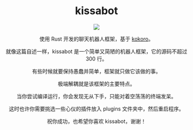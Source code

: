 <div align="center" alt="kissabot">
  <h1>kissabot</h1>

  <a href="https://github.com/kissabot/kissabot"><img src="https://github.com/kissabot/kissabot/assets/78293733/9cd13728-f956-4fdb-b511-4d7772142e9f"></img></a>

  <p>使用 Rust 开发的聊天机器人框架，基于 <a href="https://github.com/kokoro-rs/kokoro">kokoro</a>。</p>

  <p>就像这篇自述一样，kissabot 是一个简单又简陋的机器人框架，它的源码不超过 300 行。</p>

  <p>有些时候就要保持愚蠢并简单，框架就只做它该做的事。</p>

  <p>极端解耦就是该框架的主要特点。</p>

  <p>当你尝试编译运行，你会发现无从下手，只能对着空荡荡的终端发呆。</p>

  <p>这时也许你需要挑选一些心仪的插件放入 plugins 文件夹中，然后重启程序。</p>

  <p>祝你成功，也希望你喜欢 kissabot，谢谢！</p>
</div>
